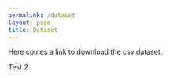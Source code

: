 ```yaml
---
permalink: /dataset
layout: page
title: Dataset
---
```


Here comes a link to download the csv dataset.

Test 2
